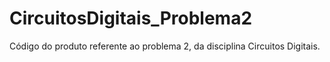 # CircuitosDigitais_Problema2

Código do produto referente ao problema 2, da disciplina Circuitos Digitais.
